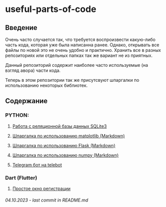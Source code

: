 # useful-parts-of-code

## **Введение**
Очень часто случается так, что требуется воспроизвести какую-либо часть кода, которая уже была написанна ранее. Однако, открывать все файлы по новой это не очень удобно и практично. Хранить все в разных репозиториях или отдельных папках так же вариант не из приятных.

Данный репозиторий содержит наиболее часто используемые (на взгляд авора) части кода.

Теперь в этом репозитории так же присутсвуют шпаргалки по использованию некоторых библиотек.

## **Содержание**
### **PYTHON**:

   
1. [Работа с реляционной базы данных SQLite3](/scr/simple-data_base-SQL.py)
   
2. [Шпаргалка по использованию matplotlib (Markdown)](/cheat-sheets/matplotlib.md)
   
3. [Шпаргалка по использованию Flask (Markdown)](/cheat-sheets/Flask.md)
    
5. [Шпаргалка по использованию numpy (Markdown)](/cheat-sheets/numpy.md)
   
6. [Telegram бот на telebot](/scr/telegram-bot-telebot.py)

### **Dart (Flutter)**

1. [Простое окно регистрации](/scr/login-page.dart)




###### 04.10.2023 - last commit in README.md